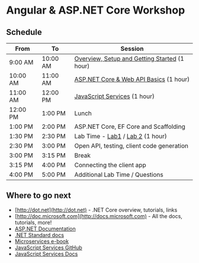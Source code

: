 # Angular & ASP.NET Core Workshop

## Schedule

From     | To       | Session
---------|----------|-------------------------------------------------
9:00 AM  | 10:00 AM | [Overview, Setup and Getting Started](docs/1-Overview-Setup-and-Getting-Started) (1 hour)
10:00 AM | 11:00 AM | [ASP.NET Core & Web API Basics](docs/2-ASP.NET-Core-and-Web-API) (1 hour)
11:00 AM | 12:00 PM | [JavaScript Services](docs/3-JavaScript-Services) (1 hour)
12:00 PM | 1:00 PM  | Lunch
1:00 PM  | 2:00 PM  | ASP.NET Core, EF Core and Scaffolding
1:30 PM  | 2:30 PM  | Lab Time - [Lab1](docs/Labs/1-Create-Angular-WebAPI-Project.md) / [Lab 2](docs/Labs/2-Build-out-BackEnd-and-Refactor.md) (1 hour)
2:30 PM  | 3:00 PM  | Open API, testing, client code generation
3:00 PM  | 3:15 PM  | Break
3:15 PM  | 4:00 PM  | Connecting the client app
4:00 PM  | 5:00 PM  | Additional Lab Time / Questions

## Where to go next

* [http://dot.net](http://dot.net) - .NET Core overview, tutorials, links
* [http://doc.microsoft.com](http://docs.microsoft.com) - All the docs, tutorials, more!
* [ASP.NET Documentation](https://docs.microsoft.com/en-us/aspnet/)
* [.NET Standard docs](https://docs.microsoft.com/en-us/dotnet/articles/standard/library)
* [Microservices e-book](http://aka.ms/MicroservicesEbook)
* [JavaScript Services GitHub](https://github.com/aspnet/JavaScriptServices)
* [JavaScript Services Docs](https://aka.ms/spaservicesdocs)